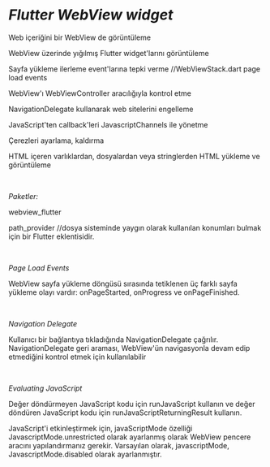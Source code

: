 # *Flutter WebView widget*
 
 Web içeriğini bir WebView de görüntüleme
 
 WebView üzerinde yığılmış Flutter widget'larını görüntüleme
 
 Sayfa yükleme ilerleme event'larına tepki verme //WebViewStack.dart page load events
 
 WebView'ı WebViewController aracılığıyla kontrol etme
 
 NavigationDelegate kullanarak web sitelerini engelleme
 
 JavaScript'ten callback'leri JavascriptChannels ile yönetme
 
 Çerezleri ayarlama, kaldırma
 
 HTML içeren varlıklardan, dosyalardan veya stringlerden HTML yükleme ve görüntüleme
 
<br/>

 *Paketler:*
 
 webview_flutter
 
 path_provider //dosya sisteminde yaygın olarak kullanılan konumları bulmak için bir Flutter eklentisidir.

<br/>

 *Page Load Events*
 
 WebView sayfa yükleme döngüsü sırasında tetiklenen üç farklı sayfa yükleme olayı vardır: onPageStarted, onProgress ve onPageFinished.

<br/>

 *Navigation Delegate*
 
 Kullanıcı bir bağlantıya tıkladığında NavigationDelegate çağrılır. NavigationDelegate geri araması, WebView'ün navigasyonla devam edip etmediğini kontrol etmek için kullanılabilir
 

<br/>

*Evaluating JavaScript*

Değer döndürmeyen JavaScript kodu için runJavaScript kullanın ve değer döndüren JavaScript kodu için runJavaScriptReturningResult kullanın.


JavaScript'i etkinleştirmek için, javaScriptMode özelliği JavascriptMode.unrestricted olarak ayarlanmış olarak WebView pencere aracını yapılandırmanız gerekir. Varsayılan olarak, javascriptMode, JavascriptMode.disabled olarak ayarlanmıştır.
